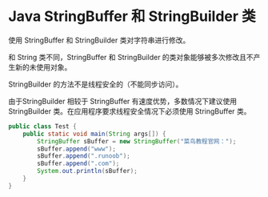 # Java StringBuffer 和 StringBuilder 类

使用 StringBuffer 和 StringBuilder 类对字符串进行修改。

和 String 类不同，StringBuffer 和 StringBuilder 的类对象能够被多次修改且不产生新的未使用对象。

StringBuilder 的方法不是线程安全的（不能同步访问）。

由于StringBuilder 相较于 StringBuffer 有速度优势，多数情况下建议使用 StringBuilder 类。在应用程序要求线程安全情况下必须使用 StringBuffer 类。

```java
public class Test {
    public static void main(String args[]) {
        StringBuffer sBuffer = new StringBuffer("菜鸟教程官网：");
        sBuffer.append("www");
        sBuffer.append(".runoob");
        sBuffer.append(".com");
        System.out.println(sBuffer);
    }
}
```



